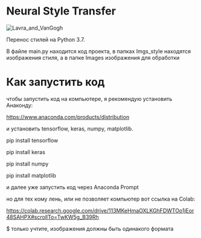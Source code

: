 # Neural Style Transfer

![Lavra_and_VanGogh](https://user-images.githubusercontent.com/78104458/197518993-a154af12-55d2-436e-8e33-a0546dac396c.png)

Перенос стилей на Python 3.7.

В файле main.py находится код проекта, в папках Imgs_style 
находятся изображения стиля, а в папке Images изображения для обработки

# Как запустить код
чтобы запустить код на компьютере, я рекомендую установить Анаконду:

https://www.anaconda.com/products/distribution

и установить tensorflow, keras, numpy, matplotlib.

  pip install tensorflow

  pip install keras

  pip install numpy

  pip install matplotlib

и далее уже запустить код через Anaconda Prompt

но для тех кому лень, или не позволяет компьютер вот ссылка на Colab:

https://colab.research.google.com/drive/113MKeHmaOXLKGhFDWTOo1jEor48SAHPX#scrollTo=TwKW5g_B39Rh

$ только учтите, изображения должны быть одинакого формата 











